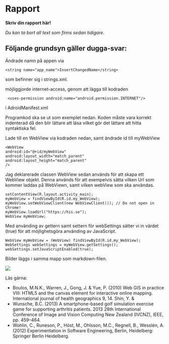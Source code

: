 
# Rapport

**Skriv din rapport här!**

_Du kan ta bort all text som finns sedan tidigare_.

## Följande grundsyn gäller dugga-svar:

Ändrade namn på appen via 
```
<string name="app_name">InsertChangedName</string>
```
som befinner sig i strings.xml.

möjliggjorde internet-access, genom att lägga till kodraden
```
 <uses-permission android:name="android.permission.INTERNET"/>
```
i AdroidManifest.xml

Programkod ska se ut som exemplet nedan. Koden måste vara korrekt indenterad då den 
blir lättare att läsa vilket gör det lättare att hitta syntaktiska fel.

Lade till en WebView via kodraden nedan, samt ändrade id till myWebView
```
<WebView
android:id="@+id/myWebView"
android:layout_width="match_parent"
android:layout_height="match_parent"
/>
```
Jag deklarerade classen WebView sedan används för att skapa ett WebView objekt. Denna används för att
exempelvis sätta vilken Url som kommer laddas på WebViewn, samt vilken webView som ska användas.

```
setContentView(R.layout.activity_main);
myWebView = findViewById(R.id.my_WebView);
myWebView.setWebViewClient(new WebViewClient()); // Do not open in Chrome!
myWebView.loadUrl("https://his.se");
WebView myWebView;
```
Med använding av gettern samt settern för webSettings sätter vi in värdet (true) för att möjlighetsgöra använding av JavaScript.
```
WebView myWebView = (WebView) findViewById(R.id.my_WebView);
WebSettings webSettings = myWebView.getSettings();
webSettings.setJavaScriptEnabled(true);
```






Bilder läggs i samma mapp som markdown-filen.

![](android.png)

Läs gärna:

- Boulos, M.N.K., Warren, J., Gong, J. & Yue, P. (2010) Web GIS in practice VIII: HTML5 and the canvas element for interactive online mapping. International journal of health geographics 9, 14. Shin, Y. &
- Wunsche, B.C. (2013) A smartphone-based golf simulation exercise game for supporting arthritis patients. 2013 28th International Conference of Image and Vision Computing New Zealand (IVCNZ), IEEE, pp. 459–464.
- Wohlin, C., Runeson, P., Höst, M., Ohlsson, M.C., Regnell, B., Wesslén, A. (2012) Experimentation in Software Engineering, Berlin, Heidelberg: Springer Berlin Heidelberg.
